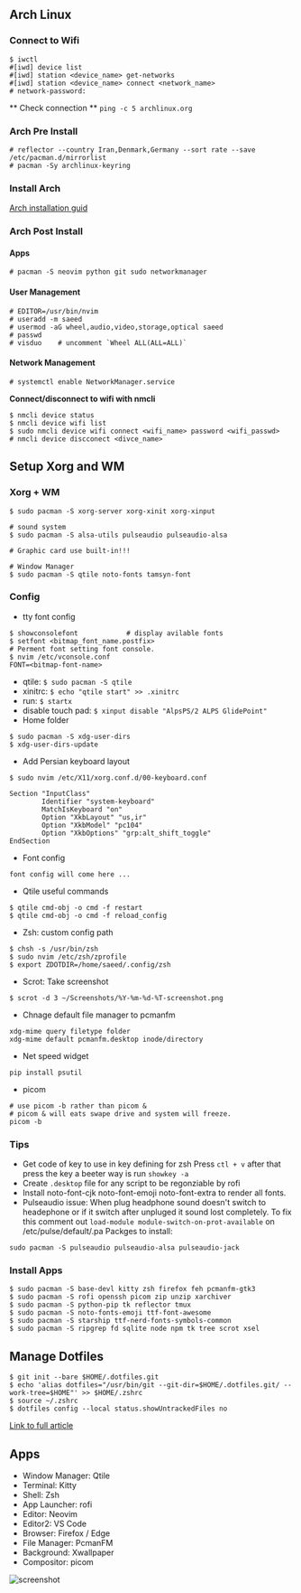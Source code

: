 ## Arch Linux

### Connect to Wifi
```
$ iwctl
#[iwd] device list
#[iwd] station <device_name> get-networks
#[iwd] station <device_name> connect <network_name>
# network-password:
```
** Check connection **
`ping -c 5 archlinux.org`

### Arch Pre Install
```
# reflector --country Iran,Denmark,Germany --sort rate --save /etc/pacman.d/mirrorlist
# pacman -Sy archlinux-keyring
```
### Install Arch
[Arch installation guid](https://wiki.archlinux.org/title/installation_guide)

### Arch Post Install
#### Apps
```
# pacman -S neovim python git sudo networkmanager
```
#### User Management
```
# EDITOR=/usr/bin/nvim
# useradd -m saeed
# usermod -aG wheel,audio,video,storage,optical saeed
# passwd 
# visduo    # uncomment `Wheel ALL(ALL=ALL)` 
```
#### Network Management
```
# systemctl enable NetworkManager.service
```
**Connect/disconnect to wifi with nmcli**
```
$ nmcli device status
$ nmcli device wifi list
$ sudo nmcli device wifi connect <wifi_name> password <wifi_passwd>
# nmcli device discconect <divce_name>
```

## Setup Xorg and WM
### Xorg + WM
```
$ sudo pacman -S xorg-server xorg-xinit xorg-xinput

# sound system
$ sudo pacman -S alsa-utils pulseaudio pulseaudio-alsa

# Graphic card use built-in!!!

# Window Manager
$ sudo pacman -S qtile noto-fonts tamsyn-font
```

### Config
* tty font config
```
$ showconsolefont            # display avilable fonts
$ setfont <bitmap_font_name.postfix>
# Perment font setting font console.
$ nvim /etc/vconsole.conf
FONT=<bitmap-font-name>
```
* qtile: `$ sudo pacman -S qtile`
* xinitrc: `$ echo "qtile start" >> .xinitrc`
* run: `$ startx`
* disable touch pad: `$ xinput disable "AlpsPS/2 ALPS GlidePoint"`
* Home folder
```
$ sudo pacman -S xdg-user-dirs
$ xdg-user-dirs-update
```
* Add Persian keyboard layout
```
$ sudo nvim /etc/X11/xorg.conf.d/00-keyboard.conf

Section "InputClass"
        Identifier "system-keyboard"
        MatchIsKeyboard "on"
        Option "XkbLayout" "us,ir"
        Option "XkbModel" "pc104"
        Option "XkbOptions" "grp:alt_shift_toggle"
EndSection
```
* Font config
```
font config will come here ...
```
* Qtile useful commands
```
$ qtile cmd-obj -o cmd -f restart
$ qtile cmd-obj -o cmd -f reload_config
```
* Zsh: custom config path
```
$ chsh -s /usr/bin/zsh
$ sudo nvim /etc/zsh/zprofile
$ export ZDOTDIR=/home/saeed/.config/zsh
```
* Scrot: Take screenshot
```
$ scrot -d 3 ~/Screenshots/%Y-%m-%d-%T-screenshot.png
```
* Chnage default file manager to pcmanfm
```
xdg-mime query filetype folder
xdg-mime default pcmanfm.desktop inode/directory
```
* Net speed widget
```
pip install psutil
```
* picom
```
# use picom -b rather than picom &
# picom & will eats swape drive and system will freeze.
picom -b
```

### Tips
* Get code of key to use in key defining for zsh
Press `ctl + v` after that press the key a beeter way
is run `showkey -a`
* Create `.desktop` file for any script to be regonziable by rofi
* Install noto-font-cjk noto-font-emoji noto-font-extra to render all fonts.
* Pulseaudio issue: When plug headphone sound doesn't switch to headephone or 
if it switch after unpluged it sound lost completely.
To fix this comment out `load-module module-switch-on-prot-available` on 
/etc/pulse/default/.pa
Packges to install:
```
sudo pacman -S pulseaudio pulseaudio-alsa pulseaudio-jack

```

### Install Apps
```
$ sudo pacman -S base-devl kitty zsh firefox feh pcmanfm-gtk3 
$ sudo pacman -S rofi openssh picom zip unzip xarchiver
$ sudo pacman -S python-pip tk reflector tmux
$ sudo pacman -S noto-fonts-emoji ttf-font-awesome
$ sudo pacman -S starship ttf-nerd-fonts-symbols-common
$ sudo pacman -S ripgrep fd sqlite node npm tk tree scrot xsel
```

## Manage Dotfiles
```
$ git init --bare $HOME/.dotfiles.git
$ echo 'alias dotfiles="/usr/bin/git --git-dir=$HOME/.dotfiles.git/ --work-tree=$HOME"' >> $HOME/.zshrc
$ source ~/.zshrc
$ dotfiles config --local status.showUntrackedFiles no
```
[Link to full article](https://harfangk.github.io/2016/09/18/manage-dotfiles-with-a-git-bare-repository.html)


## Apps
* Window Manager: Qtile
* Terminal: Kitty
* Shell: Zsh
* App Launcher: rofi
* Editor: Neovim
* Editor2: VS Code
* Browser: Firefox / Edge
* File Manager: PcmanFM
* Background: Xwallpaper
* Compositor: picom

![screenshot](https://github.com/ostadsgo/dotfiles/blob/main/.github/screenshots/2023-01-29-04:45:51-screenshot.png)

